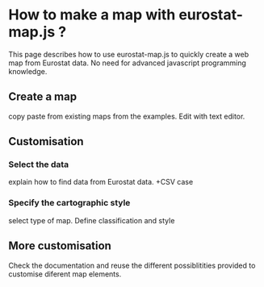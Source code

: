 # How to make a map with eurostat-map.js ?

This page describes how to use eurostat-map.js to quickly create a web map from Eurostat data. No need for advanced javascript programming knowledge.

## Create a map

<TODO> copy paste from existing maps from the examples. Edit with text editor.

## Customisation

### Select the data

<TODO> explain how to find data from Eurostat data. +CSV case

### Specify the cartographic style

<TODO> select type of map. Define classification and style

## More customisation

Check the documentation and reuse the different possiblitities provided to customise diferent map elements.

